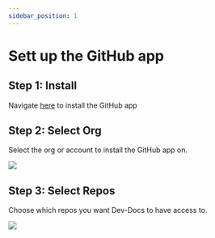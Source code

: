 ```yaml
---
sidebar_position: 1
---
```


# Sett up the GitHub app

## Step 1: Install

Navigate [here](https://github.com/apps/dev-docs-github-app) to install the GitHub app

## Step 2: Select Org

Select the org or account to install the GitHub app on.

![](/img/generate_content_from_your_codebase_and_docs/step_4.png)

## Step 3: Select Repos

Choose which repos you want Dev-Docs to have access to.

![](/img/generate_content_from_your_codebase_and_docs/step_6.png)


